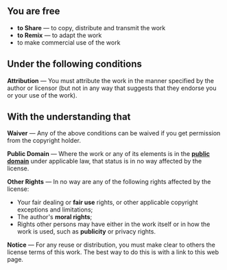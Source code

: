 ## You are free ##

  * **to Share** — to copy, distribute and transmit the work
  * **to Remix** — to adapt the work
  * to make commercial use of the work

## Under the following conditions ##

**Attribution** — You must attribute the work in the manner specified by the
author or licensor (but not in any way that suggests that they endorse you or
your use of the work).

## With the understanding that ##

**Waiver** — Any of the above conditions can be waived if you get permission
from the copyright holder.

**Public Domain** — Where the work or any of its elements is in the **[public
domain](http://wiki.creativecommons.org/Public_domain)** under applicable law,
that status is in no way affected by the license.

**Other Rights** — In no way are any of the following rights affected by the
license:

  * Your fair dealing or **fair use** rights, or other applicable copyright
    exceptions and limitations;
  * The author's **moral rights**;
  * Rights other persons may have either in the work itself or in how the work
    is used, such as **publicity** or privacy rights.

**Notice** — For any reuse or distribution, you must make clear to others the
license terms of this work. The best way to do this is with a link to this web
page.
